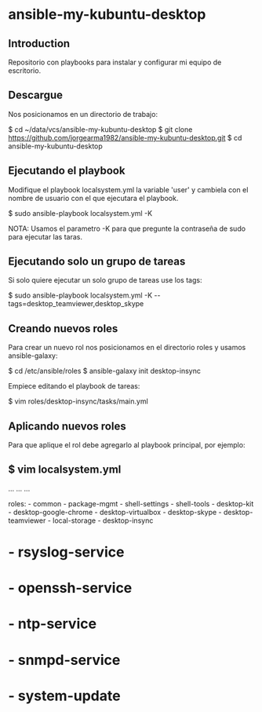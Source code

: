 # ansible-my-kubuntu-desktop

## Introduction

Repositorio con playbooks para instalar y configurar mi equipo de escritorio.


## Descargue

Nos posicionamos en un directorio de trabajo:

$ cd ~/data/vcs/ansible-my-kubuntu-desktop
$ git clone https://github.com/jorgearma1982/ansible-my-kubuntu-desktop.git
$ cd ansible-my-kubuntu-desktop

## Ejecutando el playbook

Modifique el playbook localsystem.yml la variable 'user' y cambiela con el nombre de usuario con el que ejecutara el playbook.

$ sudo ansible-playbook localsystem.yml -K

NOTA: Usamos el parametro -K para que pregunte la contraseña de sudo para ejecutar las taras.

## Ejecutando solo un grupo de tareas

Si solo quiere ejecutar un solo grupo de tareas use los tags:

$ sudo ansible-playbook localsystem.yml -K --tags=desktop_teamviewer,desktop_skype

## Creando nuevos roles

Para crear un nuevo rol nos posicionamos en el directorio roles y usamos ansible-galaxy:

$ cd /etc/ansible/roles
$ ansible-galaxy init desktop-insync

Empiece editando el playbook de tareas:

$ vim roles/desktop-insync/tasks/main.yml

## Aplicando nuevos roles

Para que aplique el rol debe agregarlo al playbook principal, por ejemplo:

$ vim localsystem.yml
---

...
...
...

  roles:
    - common
    - package-mgmt
    - shell-settings
    - shell-tools
    - desktop-kit
    - desktop-google-chrome
    - desktop-virtualbox
    - desktop-skype
    - desktop-teamviewer
    - local-storage
    - desktop-insync
#    - rsyslog-service
#    - openssh-service
#    - ntp-service
#    - snmpd-service
#    - system-update

